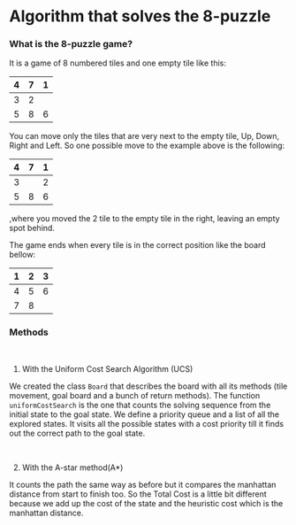 # Algorithm that solves the 8-puzzle


### What is the 8-puzzle game?

It is a game of 8 numbered tiles and one empty tile like this:

| 4 | 7 | 1 |
| - | - | - |
| 3 | 2 |   |
| 5 | 8 | 6 |


You can move only the tiles that are very next to the empty tile, Up, Down, Right and Left. So one possible move to the example above is the following:

| 4 | 7 | 1 |
| - | - | - |
| 3 |   | 2 |
| 5 | 8 | 6 |

,where you moved the 2 tile to the empty tile in the right, leaving an empty spot behind.


The game ends when every tile is in the correct position like the board bellow:

| 1 | 2 | 3 |
| - | - | - |
| 4 | 5 | 6 |
| 7 | 8 |   |

### Methods
&nbsp;
1. With the Uniform Cost Search Algorithm (UCS) 

We created the class `Board` that describes the board with all its methods (tile movement, goal board and a bunch of return methods). 
The function `uniformCostSearch` is the one that counts the solving sequence from the initial state to the goal state. We define a priority queue 
and a list of all the explored states. It visits all the possible states with a cost priority till it finds out the correct path to the goal state. 

&nbsp;
&nbsp;

2. With the A-star method(A*)

It counts the path the same way as before but it compares the manhattan distance from start to finish too. So the Total Cost is a little bit different because we add up the cost of the state and the heuristic cost which is the manhattan distance.
